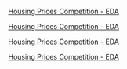 [Housing Prices Competition - EDA](EDA.html)

[Housing Prices Competition - EDA](EDA-Copy.html)

[Housing Prices Competition - EDA](EDA---Copy.html)

[Housing Prices Competition - EDA](EDA%20-%20Copy.html)
